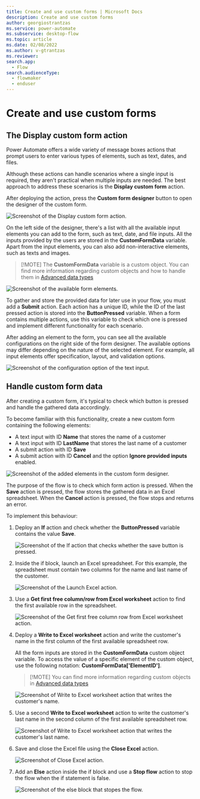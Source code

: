 ```yaml
---
title: Create and use custom forms | Microsoft Docs
description: Create and use custom forms	
author: georgiostrantzas
ms.service: power-automate
ms.subservice: desktop-flow
ms.topic: article
ms.date: 02/08/2022
ms.author: v-gtrantzas
ms.reviewer:
search.app: 
  - Flow
search.audienceType: 
  - flowmaker
  - enduser
---
```


# Create and use custom forms

## The Display custom form action

Power Automate offers a wide variety of message boxes actions that prompt users to enter various types of elements, such as text, dates, and files.

Although these actions can handle scenarios where a single input is required, they aren't practical when multiple inputs are needed. The best approach to address these scenarios is the **Display custom form** action. 

After deploying the action, press the **Custom form designer** button to open the designer of the custom form.

![Screenshot of the Display custom form action.](media/custom-form/display-custom-form-action.png)

On the left side of the designer, there's a list with all the available input elements you can add to the form, such as text, date, and file inputs. All the inputs provided by the users are stored in the **CustomFormData** variable. Apart from the input elements, you can also add non-interactive elements, such as texts and images.

> [!MOTE]
> The **CustomFormData** variable is a custom object. You can find more information regarding custom objects and how to handle them in [Advanced data types](../variable-data-types.md#advanced-data-types)

![Screenshot of the available form elements.](media/custom-form/form-elements.png)

To gather and store the provided data for later use in your flow, you must add a **Submit** action. Each action has a unique ID, while the ID of the last pressed action is stored into the **ButtonPressed** variable. When a form contains multiple actions, use this variable to check which one is pressed and implement different functionality for each scenario.

After adding an element to the form, you can see all the available configurations on the right side of the form designer. The available options may differ depending on the nature of the selected element. For example, all input elements offer specification, layout, and validation options.

![Screenshot of the configuration option of the text input.](media/custom-form/text-input-configuration-options.png)

## Handle custom form data

After creating a custom form, it's typical to check which button is pressed and handle the gathered data accordingly.

To become familiar with this functionality, create a new custom form  containing the following elements:

- A text input with ID **Name** that stores the name of a customer 
- A text input with ID **LastName** that stores the last name of a customer 
- A submit action with ID **Save**
- A submit action with ID **Cancel** and the option **Ignore provided inputs** enabled. 

![Screenshot of the added elements in the custom form designer.](media/custom-form/example-custom-form.png)

The purpose of the flow is to check which form action is pressed. When the **Save** action is pressed, the flow stores the gathered data in an Excel spreadsheet. When the **Cancel** action is pressed, the flow stops and returns an error. 

To implement this behaviour:

1. Deploy an **If** action and check whether the **ButtonPressed** variable contains the value **Save**.

    ![Screenshot of the If action that checks whether the save button is pressed.](media/custom-form/example-if-action.png)

1. Inside the if block, launch an Excel spreadsheet. For this example, the spreadsheet must contain two columns for the name and last name of the customer.

    ![Screenshot of the Launch Excel action.](media/custom-form/example-launch-excel.png)

1. Use a **Get first free column/row from Excel worksheet** action to find the first available row in the spreadsheet.

    ![Screenshot of the Get first free column row from Excel worksheet action.](media/custom-form/example-get-first-free-row.png)

1. Deploy a **Write to Excel worksheet** action and write the customer's name in the first column of the first available spreadsheet row. 

    All the form inputs are stored in the **CustomFormData** custom object variable. To access the value of a specific element of the custom object, use the following notation: **CustomFormData['ElementID']**.

    > [!MOTE]
    > You can find more information regarding custom objects in [Advanced data types](../variable-data-types.md#advanced-data-types)

    ![Screenshot of Write to Excel worksheet action that writes the customer's name.](media/custom-form/example-write-excel-customer-name.png)

1. Use a second **Write to Excel worksheet** action to write the customer's last name in the second column of the first available spreadsheet row.

    ![Screenshot of Write to Excel worksheet action that writes the customer's last name.](media/custom-form/example-write-excel-customer-last-name.png)

1. Save and close the Excel file using the **Close Excel** action.

    ![Screenshot of Close Excel action.](media/custom-form/example-close-excel.png)

1. Add an **Else** action inside the if block and use a **Stop flow** action to stop the flow when the if statement is false. 

    ![Screenshot of the else block that stopes the flow.](media/custom-form/example-stop-flow.png)